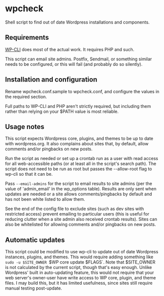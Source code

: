 # wpcheck

Shell script to find out of date Wordpress installations and components.

## Requirements

[WP-CLI](http://wp-cli.org/) does most of the actual work.  It requires PHP and such.

This script can email site admins.  Postfix, Sendmail, or something similar needs to be configured, or this will fail (and probably do so silently).

## Installation and configuration

Rename wpcheck.conf.sample to wpcheck.conf, and configure the values in the required section.

Full paths to WP-CLI and PHP aren't strictly required, but including them rather than relying on your $PATH value is most reliable.

## Usage notes

This script expects Wordpress core, plugins, and themes to be up to date with wordpress.org.  It also complains about sites that, by default, allow comments and/or pingbacks on new posts.

Run the script as needed or set up a crontab run as a user with read access for all web-accessible paths (or at least all in the script's search path).  The script does not need to be run as root but passes the --allow-root flag to wp-cli so that it can be.

Pass `--email-admins` for the script to email results to site admins (per the value of 'admin_email' in the wp_options table).  Results are only sent when updates are needed or a site allows comments/pingbacks by default and has not been white listed to allow them.

See the end of the config file to exclude sites (such as dev sites with restricted access) prevent emailing to particular users (this is useful for reducing clutter when a site admin also received crontab results).  Sites can also be whitelisted for allowing comments and/or pingbacks on new posts.

## Automatic updates

This script could be modified to use wp-cli to update out of date Wordpress instances, plugins, and themes. This would require adding something like `sudo -u $SITE_OWNER `$WP core update $FLAGS`. Note that $SITE_OWNER is not calculated by the current script, though that's easy enough.  Unlike Wordpress' built in auto-updating feature, this would not require that your web server's owner-user have write access to WP core, plugin, and theme files.  I may build this, but it has limited usefulness, since sites still require manual testing post-update.

